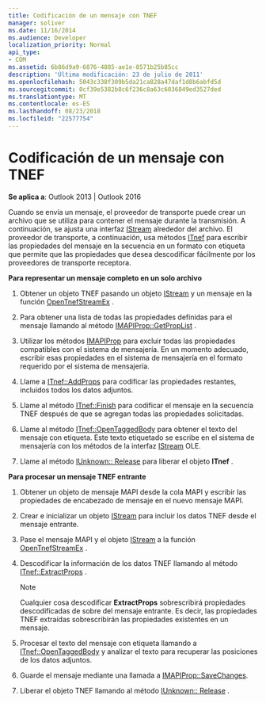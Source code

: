```yaml
---
title: Codificación de un mensaje con TNEF
manager: soliver
ms.date: 11/16/2014
ms.audience: Developer
localization_priority: Normal
api_type:
- COM
ms.assetid: 6b86d9a9-6876-4885-ae1e-8571b25b85cc
description: 'Última modificación: 23 de julio de 2011'
ms.openlocfilehash: 5043c338f309b5da21ca828a47daf1d8b6abfd5d
ms.sourcegitcommit: 0cf39e5382b8c6f236c8a63c6036849ed3527ded
ms.translationtype: MT
ms.contentlocale: es-ES
ms.lasthandoff: 08/23/2018
ms.locfileid: "22577754"
---
```

# <a name="encoding-a-message-with-tnef"></a>Codificación de un mensaje con TNEF

**Se aplica a**: Outlook 2013 | Outlook 2016 
  
Cuando se envía un mensaje, el proveedor de transporte puede crear un archivo que se utiliza para contener el mensaje durante la transmisión. A continuación, se ajusta una interfaz [IStream](http://msdn.microsoft.com/en-us/library/aa380034%28VS.85%29.aspx) alrededor del archivo. El proveedor de transporte, a continuación, usa métodos [ITnef](itnefiunknown.md) para escribir las propiedades del mensaje en la secuencia en un formato con etiqueta que permite que las propiedades que desea descodificar fácilmente por los proveedores de transporte receptora. 
  
**Para representar un mensaje completo en un solo archivo**
  
1. Obtener un objeto TNEF pasando un objeto [IStream](http://msdn.microsoft.com/en-us/library/aa380034%28VS.85%29.aspx) y un mensaje en la función [OpenTnefStreamEx](opentnefstreamex.md) . 
    
2. Para obtener una lista de todas las propiedades definidas para el mensaje llamando al método [IMAPIProp::GetPropList](imapiprop-getproplist.md) . 
    
3. Utilizar los métodos [IMAPIProp](imapipropiunknown.md) para excluir todas las propiedades compatibles con el sistema de mensajería. En un momento adecuado, escribir esas propiedades en el sistema de mensajería en el formato requerido por el sistema de mensajería. 
    
4. Llame a [ITnef::AddProps](itnef-addprops.md) para codificar las propiedades restantes, incluidos todos los datos adjuntos. 
    
5. Llame al método [ITnef::Finish](itnef-finish.md) para codificar el mensaje en la secuencia TNEF después de que se agregan todas las propiedades solicitadas. 
    
6. Llame al método [ITnef::OpenTaggedBody](itnef-opentaggedbody.md) para obtener el texto del mensaje con etiqueta. Este texto etiquetado se escribe en el sistema de mensajería con los métodos de la interfaz [IStream](http://msdn.microsoft.com/en-us/library/aa380034%28VS.85%29.aspx) OLE. 
    
7. Llame al método [IUnknown:: Release](http://msdn.microsoft.com/en-us/library/ms682317%28VS.85%29.aspx) para liberar el objeto **ITnef** . 
    
**Para procesar un mensaje TNEF entrante**
  
1. Obtener un objeto de mensaje MAPI desde la cola MAPI y escribir las propiedades de encabezado de mensaje en el nuevo mensaje MAPI.
    
2. Crear e inicializar un objeto [IStream](http://msdn.microsoft.com/en-us/library/aa380034%28VS.85%29.aspx) para incluir los datos TNEF desde el mensaje entrante. 
    
3. Pase el mensaje MAPI y el objeto [IStream](http://msdn.microsoft.com/en-us/library/aa380034%28VS.85%29.aspx) a la función [OpenTnefStreamEx](opentnefstreamex.md) . 
    
4. Descodificar la información de los datos TNEF llamando al método [ITnef::ExtractProps](itnef-extractprops.md) . 
    
   > [!NOTE]
   > Cualquier cosa descodificar **ExtractProps** sobrescribirá propiedades descodificadas de sobre del mensaje entrante. Es decir, las propiedades TNEF extraídas sobrescribirán las propiedades existentes en un mensaje. 
  
5. Procesar el texto del mensaje con etiqueta llamando a [ITnef::OpenTaggedBody](itnef-opentaggedbody.md) y analizar el texto para recuperar las posiciones de los datos adjuntos. 
    
6. Guarde el mensaje mediante una llamada a [IMAPIProp::SaveChanges](imapiprop-savechanges.md).
    
7. Liberar el objeto TNEF llamando al método [IUnknown:: Release](http://msdn.microsoft.com/en-us/library/ms682317%28VS.85%29.aspx) . 
    

